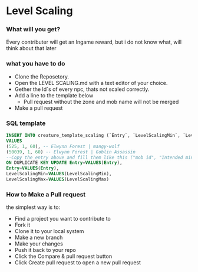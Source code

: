 # Level Scaling

### What will you get?
Every contributer will get an Ingame reward, but i do not know what, will think about that later

### what you have to do
* Clone the Reposetory.
* Open the LEVEL SCALING.md with a text editor of your choice.
* Gether the Id´s of every npc, thats not scaled correctly.
* Add a line to the template below
  * Pull request without the zone and mob name will not be merged
* Make a pull request


### SQL template
```SQL
INSERT INTO creature_template_scaling (`Entry`, `LevelScalingMin`, `LevelScalingMax`)
VALUES
(525, 1, 60), -- Elwynn Forest | mangy-wolf
(50039, 1, 60) -- Elwynn Forest | Goblin Assassin
--Copy the entry above and fill them like this ("mob id", "Intended minimal level", Intended maximal level") And make a comment which zone and which mob
ON DUPLICATE KEY UPDATE Entry=VALUES(Entry),
Entry=VALUES(Entry),
LevelScalingMin=VALUES(LevelScalingMin),
LevelScalingMax=VALUES(LevelScalingMax)
```
### How to Make a Pull request
the simplest way is to:

* Find a project you want to contribute to
* Fork it
* Clone it to your local system
* Make a new branch
* Make your changes
* Push it back to your repo
* Click the Compare & pull request button
* Click Create pull request to open a new pull request
